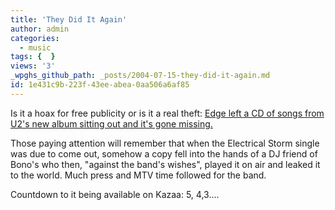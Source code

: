 ```yaml
---
title: 'They Did It Again'
author: admin
categories:
  - music
tags: {  }
views: '3'
_wpghs_github_path: _posts/2004-07-15-they-did-it-again.md
id: 1e431c9b-223f-43ee-abea-0aa506a6af85
---
```

<p>Is it a hoax for free publicity or is it a real theft:  <a href="http://u2log.com/archive/002845.shtml">Edge left a CD of songs from U2's new album sitting out and it's gone missing.</a></p>
<p>Those paying attention will remember that when the Electrical Storm single was due to come out, somehow a copy fell into the hands of a DJ friend of Bono's who then, "against the band's wishes", played it on air and leaked it to the world.  Much press and MTV time followed for the band.</p>
<p>Countdown to it being available on Kazaa: 5, 4,3....</p>
